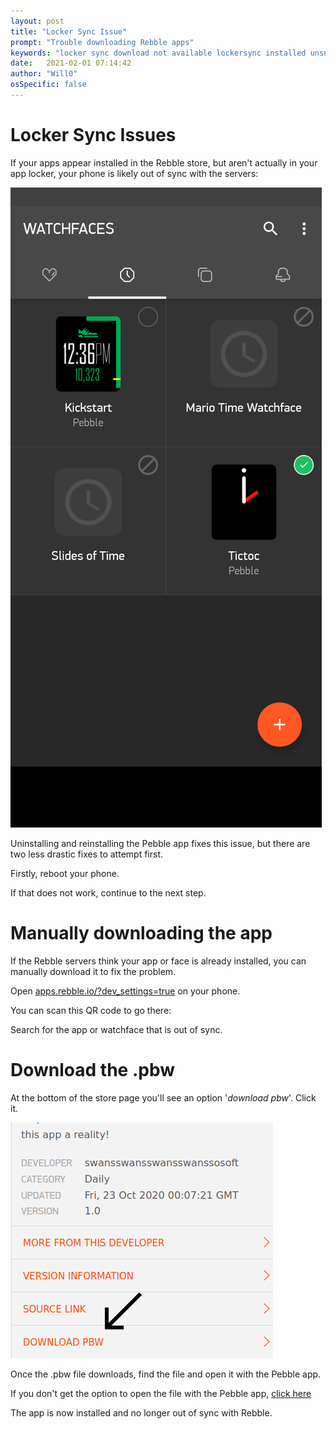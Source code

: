 ```yaml
---
layout: post
title: "Locker Sync Issue"
prompt: "Trouble downloading Rebble apps"
keywords: "locker sync download not available lockersync installed unsupported watchface app"
date:   2021-02-01 07:14:42
author: "Will0"
osSpecific: false
---
```


# Locker Sync Issues 

If your apps appear installed in the Rebble store, but aren't actually in your app locker, your phone is likely out of sync with the servers:

![](/images/lockersync/2.png)  
   
Uninstalling and reinstalling the Pebble app fixes this issue, but there are two less drastic fixes to attempt first.


Firstly, reboot your phone.   
    
If that does not work, continue to the next step.

# Manually downloading the app

If the Rebble servers think your app or face is already installed, you can manually download it to fix the problem.   
   
Open [apps.rebble.io/?dev_settings=true](https://apps.rebble.io/?dev_settings=true) on your phone.   

<notmobile>
You can scan this QR code to go there:

<qr url="https://apps.rebble.io/?dev_settings=true" />
</notmobile>

Search for the app or watchface that is out of sync.

# Download the .pbw

At the bottom of the store page you'll see an option '*download pbw*'. Click it.

![](/images/lockersync/3.png)  

Once the .pbw file downloads, find the file and open it with the Pebble app.

If you don't get the option to open the file with the Pebble app, [click here](/topic/sideloading/)

The app is now installed and no longer out of sync with Rebble.